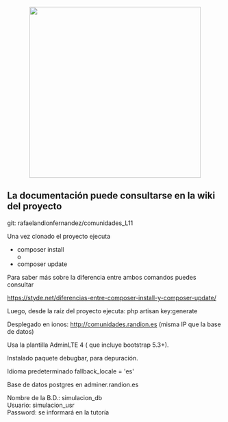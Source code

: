 <p align="center"><a href="https://laravel.com" target="_blank"><img src="https://raw.githubusercontent.com/laravel/art/master/logo-lockup/5%20SVG/2%20CMYK/1%20Full%20Color/laravel-logolockup-cmyk-red.svg" width="400"></a></p>
<h2>La documentación puede consultarse en la wiki del proyecto</h2>
git: rafaelandionfernandez/comunidades_L11

Una vez clonado el proyecto ejecuta
<ul>
    <li>composer install</li>
o 
	<li>composer update</li>
</ul>
Para saber más sobre la diferencia entre ambos comandos puedes consultar

https://styde.net/diferencias-entre-composer-install-y-composer-update/

Luego, desde la raíz del proyecto ejecuta: php artisan key:generate

Desplegado en ionos: http://comunidades.randion.es
  (misma IP que la base de datos)

Usa la plantilla AdminLTE 4 ( que incluye bootstrap 5.3+).

Instalado paquete debugbar, para depuración.

Idioma predeterminado fallback_locale = 'es'
  
Base de datos postgres en
adminer.randion.es

Nombre de la B.D.: simulacion_db<br/>
Usuario: simulacion_usr<br/>
Password: se informará en la tutoría

